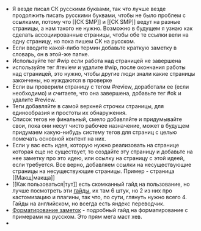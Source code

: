 * Я везде писал СК русскими буквами, так что лучше везде продолжить писать русскими буквами, чтобы не было проблем с ссылками, потому что [[СК SMP]] и [[CK SMP]] ведут на разные страницы, а нам такого не нужно. Возможно в будущем я узнаю как сделать ассоциированные страницы, чтобы обе те ссылки вели на одну страницу, но пока пишем СК на русском. 
* Если вводите какой-либо термин добавьте краткую заметку в словарь, он в этой-же папке.
* Используйте тег #wip если работа над страницей не завершена
* используйте тег #review и удалите #wip, после окончания работы над страницей, это нужно, чтобы другие люди знали какие страницы закончены, но нуждаются в проверке
* Если вы проверили страницу с тегом #review, доработали ее (если необходимо) и считаете, что она завершена, добавьте тег #ok и удалите #review.
* Теги добавляйте в самой верхней строчки страницы, для единообразия и простоты их обнаружения.
* Список тегов не финальный, смело добавляйте и придумывайте свои, пока они несут чисто рабочее назначение, может в будущем придумаем какую-нибудь систему тегов для страниц с целью помечать основной контент на них.
* Если у вас есть идея, которую нужно реализовать на странице которая еще не существует, то создайте эту страницу и добавьте на нее заметку про это идею, или ссылку на страницу с этой идеей, если требуется. Все верно, добавляем ссылки на несуществующие страницы на несуществующие страницы. Пример - страница [[Макщ|макща]] 
* [[Как пользоваться|тут]] есть скомканный гайд на пользование, но лучше посмотреть эти [гайды](https://www.youtube.com/watch?v=QgbLb6QCK88), их там 6 штук, но 2 из них про кастомизацию и плагины, так что, по сути, глянуть нужно всего 4. Гайды на английском, но всегда есть яндекс переводчик.  
* [Форматирование заметок](https://publish.obsidian.md/help-ru/%D0%A0%D1%83%D0%BA%D0%BE%D0%B2%D0%BE%D0%B4%D1%81%D1%82%D0%B2%D0%B0/%D0%A4%D0%BE%D1%80%D0%BC%D0%B0%D1%82%D0%B8%D1%80%D0%BE%D0%B2%D0%B0%D0%BD%D0%B8%D0%B5+%D0%B7%D0%B0%D0%BC%D0%B5%D1%82%D0%BE%D0%BA) - подробный гайд на форматирование с примерами на русском. Это прям мега маст хев.
* 

